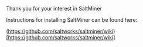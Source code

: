 Thank you for your interest in SaltMiner

Instructions for installing SaltMiner can be found here:

(https://github.com/saltworks/saltminer/wiki)[https://github.com/saltworks/saltminer/wiki]

